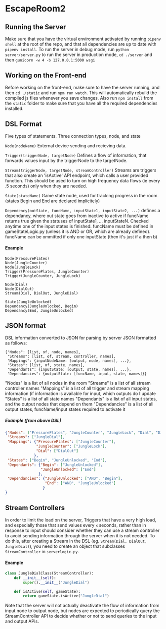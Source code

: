 # EscapeRoom2


## Running the Server
Make sure that you have the virtual environment activated by running `pipenv shell` at the root of the repo, and that all dependencies are up to date with `pipenv install`. To run the server in debug mode, run `python server/server.py` to run the server in production mode, `cd ./server` and then `gunicorn -w 4 -b 127.0.0.1:5000 wsgi`

## Working on the Front-end
Before working on the front-end, make sure to have the server running, and then `cd ./static` and run `npm run watch`. This will automatically rebuild the compiled js files whenever you save changes. Also run `npm install` from the `static` folder to make sure that you have all the required dependencies installed.


## DSL Format
Five types of statements. Three connection types, node, and state

`Node(nodeName)`
External device sending and recieving data.

`Trigger(triggerNode, targetNode)`
Defines a flow of information, that forwards values input by the triggerNode to the targetNode.

`Stream(triggerNode, targetNode, streamController)`
Streams are triggers that also create an 'isActive' API endpoint, which calls a user provided function. This should be used to turn on high frequency data flows (ie every .5 seconds) only when they are needed.

`State(stateName)`
Game state node, used for tracking progress in the room. (states Begin and End are declared implicitely)

`Dependency(outState, funcName, inputState1, inputState2, ...)`
defines a dependancy, where out state goes from inactive to active if funcName returns true given the statuses of inputState1, ... inputStateN. Checked anytime one of the input states is finished. funcName must be defined in gameStateLogic.py (unless it is AND or OR, which are already defined). funcName can be ommitted if only one inputState (then it's just if a then b)

#### Example
```
Node(PressurePlates)
Node(JungleCounter)
Node(JungleLock)
Trigger(PressurePlates, JungleCounter)
Trigger(JungleCounter, JungleLock)

Node(Dial)
Node(DialOut)
Stream(Dial, DialOut, JungleDial)

State(JungleUnlocked)
Dependancy(JungleUnlocked, Begin)
Dependancy(End, JungleUnlocked)
```
## JSON format

DSL information converted to JSON for parsing by server
JSON formatted as follows:
```
{"Nodes": [list, of, node, names],
 "Streams": [list, of, stream, controller, names],
 "Mappings": {inputNodeName: [output, node, names], ...},
 "States": [list, of, state, names],
 "Dependants": {inputState: [output, state, names], ...},
 "Dependancies": {outputState: [funcName, input, state, names]}}
```
"Nodes" is a list of all nodes in the room
"Streams" is a list of all stream controller names
"Mappings" is a list of all trigger and stream mapping information (if information is available for input, which outputs do I update
"States" is a list of all state names
"Dependants" is a list of all input states, and the output nodes that depend on them
"Dependancies" is a list of all output states, funcName/input states required to activate it

##### Example (from above DSL)
```json
{"Nodes": ["PressurePlates", "JungleCounter", "JungleLock", "Dial", "DialOut"],
 "Streams": ["JungleDial"],
 "Mappings": {"PressurePlates": ["JungleCounter"],
              "JungleCounter": ["JungleLock"],
              "Dial": ["DialOut"]
             },
 "States": ["Begin", "JungleUnlocked", "End"],
 "Dependants": {"Begin": ["JungleUnlocked"],
                "JungleUnlocked": ["End"]
               },
 "Dependancies": {"JungleUnlocked": ["AND", "Begin"],
                  "End": ["AND", "JungleUnlocked"]
                 }
}
```

## Stream Controllers
In order to limit the load on the server, Triggers that have a very high load, and especially those that send values every `x` seconds, rather than in response to input should consider whether they can use a stream controller to avoid sending information through the server when it is not needed. To do this, after creating a Stream in the DSL (eg. `Stream(Dial, DialOut, JungleDial)`), you need to create an object that subclasses `StreamController` in `serverlogic.py`.

#### Example
```python
class JungleDialClass(StreamController):
    def __init__(self):
        super().__init__("JungleDial")

    def isActive(self, gameState):
        return gameState.isActive("JungleDial")
```

Note that the server will not actually deactivate the flow of information from input node to output node, but nodes are expected to periodically query the StreamController API to decide whether or not to send queries to the input and output APIs.
